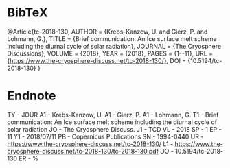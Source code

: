 # BibTeX

@Article{tc-2018-130,
AUTHOR = {Krebs-Kanzow, U. and Gierz, P. and Lohmann, G.},
TITLE = {Brief communication: An Ice surface melt scheme including the diurnal cycle of solar radiation},
JOURNAL = {The Cryosphere Discussions},
VOLUME = {2018},
YEAR = {2018},
PAGES = {1--11},
URL = {https://www.the-cryosphere-discuss.net/tc-2018-130/},
DOI = {10.5194/tc-2018-130}
}

# Endnote

TY  - JOUR
A1  - Krebs-Kanzow, U.
A1  - Gierz, P.
A1  - Lohmann, G.
T1  - Brief communication: An Ice surface melt scheme including the diurnal cycle of solar radiation
JO  - The Cryosphere Discuss.
J1  - TCD
VL  - 2018
SP  - 1
EP  - 11
Y1  - 2018/07/11
PB  - Copernicus Publications
SN  - 1994-0440
UR  - https://www.the-cryosphere-discuss.net/tc-2018-130/
L1  - https://www.the-cryosphere-discuss.net/tc-2018-130/tc-2018-130.pdf
DO  - 10.5194/tc-2018-130
ER  - %  
